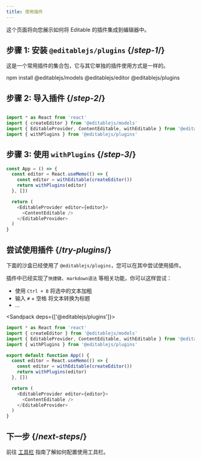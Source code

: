 ```yaml
---
title: 使用插件
---
```


<Intro>

这个页面将向您展示如何将 Editable 的插件集成到编辑器中。

</Intro>

## 步骤 1: 安装 `@editablejs/plugins` {/*step-1*/}

这是一个常用插件的集合包，它与其它单独的插件使用方式是一样的。

<TerminalBlock>

npm install @editablejs/models @editablejs/editor @editablejs/plugins

</TerminalBlock>


## 步骤 2: 导入插件 {/*step-2*/}

```js

import * as React from 'react'
import { createEditor } from '@editablejs/models'
import { EditableProvider, ContentEditable, withEditable } from '@editablejs/editor'
import { withPlugins } from '@editablejs/plugins'

```

## 步骤 3: 使用 `withPlugins` {/*step-3*/}

```js
const App = () => {
  const editor = React.useMemo(() => {
    const editor = withEditable(createEditor())
    return withPlugins(editor)
  }, [])

  return (
    <EditableProvider editor={editor}>
      <ContentEditable />
    </EditableProvider>
  )
}

```

## 尝试使用插件 {/*try-plugins*/}

下面的沙盒已经使用了 `@editablejs/plugins`，您可以在其中尝试使用插件。

插件中已经实现了`快捷键`、`markdown语法` 等相关功能，你可以这样尝试：

- 使用 `Ctrl + B` 将选中的文本加粗
- 输入 `#` + 空格 将文本转换为标题
- ...

<Sandpack deps={['@editablejs/plugins']}>

```js
import * as React from 'react'
import { createEditor } from '@editablejs/models'
import { EditableProvider, ContentEditable, withEditable } from '@editablejs/editor'
import { withPlugins } from '@editablejs/plugins'

export default function App() {
  const editor = React.useMemo(() => {
    const editor = withEditable(createEditor())
    return withPlugins(editor)
  }, [])

  return (
    <EditableProvider editor={editor}>
      <ContentEditable />
    </EditableProvider>
  )
}

```

</Sandpack>


## 下一步 {/*next-steps*/}

前往 [工具栏](/learn/toolbar) 指南了解如何配置使用工具栏。
